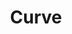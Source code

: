 ---
title: "Curve"
summary: "Members: Dean Garcia and Toni Halliday Seminal indie rock/electronic crossover group who originally met through David Stewart of , whom Toni has known since she was a teenager. Dean played on two Eurythmics albums, and . The two played together in the unsuccessful 80s band, , and parted on acrimonious terms. However, they resolved their differences and formed Curve in 1991. Their first releases were very successful in the UK indie scene, but, despite critical acclaim, they never grew beyond that level. Low sales of their second album, \"Cuckoo\", led to the group splitting for four years, with Toni and Dean working with others. They reformed in '96 and released \"Come Clean\" the following year, the singles from which made a bigger splash in the US than their earlier material. However, the momentum didn't continue and label difficulties caused them serious problems. Further releases failed to attract much interest outside of their core fanbase and, following the release of a two-disc retrospective in 2004, Toni called it a day on 31 January 2005, saying that the group had \"come to its natural end with a lot of good work achieved in the last 15 years.\""
slug: "curve"
image: "curve.jpg"
apple_music_artist_url: "None"
wikipedia_url: "https://en.wikipedia.org/wiki/Curve_(band)"
---